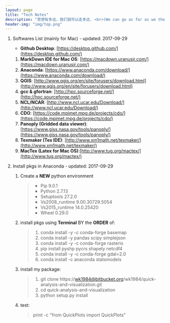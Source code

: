 ```yaml
---
layout: page 
title: "Tech Notes" 
description: "思想有多远，我们就可以走多远. <br>(We can go as far as we thought)" 
header-img: "img/top.png" 
---
```


1. Softwares List (mainly for Mac) - updated: 2017-09-29

	- **Github Desktop**: [https://desktop.github.com/](https://desktop.github.com/)
	1. **MarkDown IDE for Mac OS**: [https://macdown.uranusjr.com/](https://macdown.uranusjr.com/)
	1. **Anaconda**: [https://www.anaconda.com/download/](https://www.anaconda.com/download/)
	1. **QGIS**: [http://www.qgis.org/en/site/forusers/download.html](http://www.qgis.org/en/site/forusers/download.html)
	1. **gcc & gfortran**: [http://hpc.sourceforge.net/](http://hpc.sourceforge.net/)
	1. **NCL/NCAR**: [http://www.ncl.ucar.edu/Download/](http://www.ncl.ucar.edu/Download/)
	1. **CDO**: [https://code.mpimet.mpg.de/projects/cdo/](https://code.mpimet.mpg.de/projects/cdo/)
	1. **Panoply (Gridded data viewer)**: [https://www.giss.nasa.gov/tools/panoply/](https://www.giss.nasa.gov/tools/panoply/)
	1. **Texmaker (Tex IDE)**: [http://www.xm1math.net/texmaker/](http://www.xm1math.net/texmaker/)
	1. **MacTex (Latex for Mac OS)**:[http://www.tug.org/mactex/](http://www.tug.org/mactex/)

1. Install pkgs in Anaconda - updated: 2017-09-29

	1.	Create a **NEW** python environment

		> * Pip 9.0.1
		> * Python 2.7.13
		> * Setuptools 27.2.0
		> * Vs2008_runtime 9.00.30729.5054
		> * Vs2015_runtime 14.0.25420
		> * Wheel 0.29.0

	1. install pkgs using **Terminal** BY the **ORDER** of:

		> 1. conda install -y -c conda-forge basemap
		> 1. conda install -y pandas scipy simplejson
		> 1. conda install -y -c conda-forge rasterio
		> 1. pip install pyshp pycrs shapely netcdf4
		> 1. conda install -y -c conda-forge gdal=2.0
		> 1. conda install -c anaconda statsmodels
	
	1. install my package:
	
		> 1. git clone https://wk1984@bitbucket.org/wk1984/quick-analysis-and-visualization.git
		> 1. cd quick-analysis-and-visualization
		> 1. python setup.py install
		
	1. test:
		> print -c "from QuickPlots import QuickPlots"